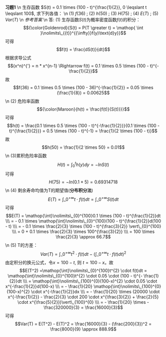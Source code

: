 **习题1** \n 生存函数 $S(t) = 0.1 \times (100 - t)^{\frac{1}{2}}, 0 \leqslant t \leqslant 100$, 求下列各值： \n (1) $f(36)$ ; (2) $h(50)$ ; (3) $H(75)$ ; (4) $E(T)$ ; (5) $Var(T)$ \n *参考答案* \n 答: (1) 生存函数$S(t)$为概率密度函数$f(t)$的积分：$${\color{Goldenrod}{S(t) = P(T \greater t) = \mathop{ \int }\nolimits\_{{t}}^{{\infty}}f(y)\text{d}y}}$$ 可得 $$f(t) = \frac{dS(t)}{dt}$$根据求导公式$$(x^n)^{'} = n * x^{n-1} \Rightarrow f(t) = 0.1 \times 0.5 \times (100 - t)^{-\frac{1}{2}}$$故$$f(36) = 0.1 \times 0.5 \times (100 - 36)^{-\frac{1}{2}} = 0.05 \times (\frac{1}{8}) = 0.00625$$ \n (2) 危险率函数 $${\color{Maroon}{h(t) = \frac{f(t)}{S(t)}}}$$可得$$h(t) = \frac{0.1 \times 0.5 \times (100 - t)^{-\frac{1}{2}}}{0.1 \times (100 - t)^{\frac{1}{2}}} = 0.5 \times (100 - t)^{-1} = \frac{1}{2 \times (100 - t)}$$故$$h(50) = \frac{1}{2 \times 50} = 0.01$$ \n (3)累积危险率函数 $$H(t) = \mathop{\int}\nolimits_{0}^{t}h(y)dy = - In S(t)$$可得$$H(75) = - In(0.1 \times 5) = 0.69314718$$ \n (4) 剩余寿命均值为T的期望值(**分布积分法**) $$E(T) = \mathop{\int}\nolimits\_{0}^{+\infty}t \cdot f(t)dt = \mathop{\int}\nolimits\_{0}^{+\infty}S(t)dt$$可得$$E(T) = \mathop{\int}\nolimits\_{0}^{100}0.1 \times (100 - t)^{\frac{1}{2}}dt \\\ = - 0.1 \times \mathop{\int}\nolimits\_{0}^{100}(100 - t)^{\frac{1}{2}}d(100 - t) \\\ = - 0.1 \times \frac{2}{3} \times (100 - t)^{\frac{3}{2}} \vert\_{0}^{100} \\\ = 0 + 0.1 \times \frac{2}{3} \times 100^{\frac{3}{2}} \\\ = 100 \times \frac{2}{3} \approx 66.7$$ \n (5) T的方差：$$Var(T) = \mathop{\int}\nolimits\_{0}^{+\infty}t^{2} \cdot f(t)dt - (\mathop{\int}\nolimits\_{0}^{+\infty}t \cdot f(t)dt)^{2}$$由定积分的换元公式，令$x = 100 - t$, 则 $t = 100 - x$。故$$E(T^2) =\mathop{\int}\nolimits\_{0}^{100}t^{2} \cdot f(t)dt = \mathop{\int}\nolimits\_{0}^{100}t^{2} \cdot 0.05 \cdot (100 - t)^{- \frac{1}{2}}dt \\\ = \mathop{\int}\nolimits\_{100}^{0}(100-x)^{2} \cdot 0.05 \cdot x^{-\frac{1}{2}}d(100-x) \\\ = - \frac{1}{20} \mathop{\int}\nolimits\_{100}^{0}(100-x)^{2} \cdot x^{-\frac{1}{2}}dx \\\ = - \frac{1}{20} \times (20000 \cdot x^{-\frac{1}{2}} - \frac{2}{3} \cdot 200 \cdot x^{\frac{3}{2}} + \frac{2}{5} \cdot x^{\frac{5}{2}})\vert\_{100}^{0} \\\ = - \frac{1}{20} \times - \frac{320000}{3} = \frac{16000}{3}$$可得$$Var(T) = E(T^2) - E(T)^2 = \frac{16000}{3} - (\frac{200}{3})^2 = \frac{8000}{9} \approx 888.9$$
        